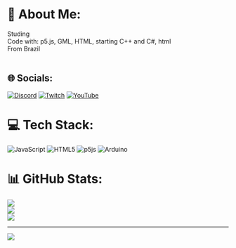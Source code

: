 # 💫 About Me:
Studing<br>Code with: p5.js, GML, HTML, starting C++ and C#, html<br>From Brazil<br><br>


## 🌐 Socials:
[![Discord](https://img.shields.io/badge/Discord-%237289DA.svg?logo=discord&logoColor=white)](https://discord.gg/https://discord.gg/aqZgdMP3uz) [![Twitch](https://img.shields.io/badge/Twitch-%239146FF.svg?logo=Twitch&logoColor=white)](https://twitch.tv/VitorBiliato10) [![YouTube](https://img.shields.io/badge/YouTube-%23FF0000.svg?logo=YouTube&logoColor=white)](https://youtube.com/@vitorbiliato) 

# 💻 Tech Stack:
![JavaScript](https://img.shields.io/badge/javascript-%23323330.svg?style=flat&logo=javascript&logoColor=%23F7DF1E) ![HTML5](https://img.shields.io/badge/html5-%23E34F26.svg?style=flat&logo=html5&logoColor=white) ![p5js](https://img.shields.io/badge/p5.js-ED225D?style=flat&logo=p5.js&logoColor=FFFFFF) ![Arduino](https://img.shields.io/badge/-Arduino-00979D?style=flat&logo=Arduino&logoColor=white)
# 📊 GitHub Stats:
![](https://github-readme-stats.vercel.app/api?username=VitorBiliato10&theme=dark&hide_border=false&include_all_commits=false&count_private=true)<br/>
![](https://github-readme-streak-stats.herokuapp.com/?user=VitorBiliato10&theme=dark&hide_border=false)<br/>
![](https://github-readme-stats.vercel.app/api/top-langs/?username=VitorBiliato10&theme=dark&hide_border=false&include_all_commits=false&count_private=true&layout=compact)

---
[![](https://visitcount.itsvg.in/api?id=VitorBiliato10&icon=2&color=0)](https://visitcount.itsvg.in)

<!-- Proudly created with GPRM ( https://gprm.itsvg.in ) -->
